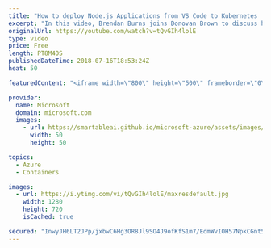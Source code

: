 ```yaml
---
title: "How to deploy Node.js Applications from VS Code to Kubernetes | Azure Friday"
excerpt: "In this video, Brendan Burns joins Donovan Brown to discuss how you can quickly and easily build a containerized Node.js app on Linux and deploy it to Azure Kubernetes Service using Visual Studio Code and the Visual Studio Code Kubernetes Extension.  For more information:  • Kubernetes Extension for"
originalUrl: https://youtube.com/watch?v=tQvGIh4lolE
type: video
price: Free
length: PT8M40S
publishedDateTime: 2018-07-16T18:53:24Z
heat: 50

featuredContent: "<iframe width=\"800\" height=\"500\" frameborder=\"0\" src=\"https://www.youtube.com/embed/tQvGIh4lolE\" allow=\"accelerometer; autoplay; encrypted-media; gyroscope; picture-in-picture\" allowfullscreen></iframe>"

provider:
  name: Microsoft
  domain: microsoft.com
  images:
    - url: https://smartableai.github.io/microsoft-azure/assets/images/organizations/microsoft.com-50x50.jpg
      width: 50
      height: 50

topics:
  - Azure
  - Containers

images:
  - url: https://i.ytimg.com/vi/tQvGIh4lolE/maxresdefault.jpg
    width: 1280
    height: 720
    isCached: true

secured: "InwyJH6LT2JPp/jxbwC6Hg3OR8Jl9SO4J9ofKfS1m7/EdmWvIOH57NpkCGnt5pwjo8Ee37KooD7lT/6bvblxoWXwLPLsmPdl01yOksLiZf4d176FFG6G4/FRXdliir1svOw99LHz4wjWFQU56Pz2dyupHdhfDA6+akyMk4Wsy3gXkBuLKM0qpQPGWTaeyUaPBDAG0zGu1gNxvTq3JGD2OUqvPCfM1evXddUf/aoahZFevOdpD+cw2Xf5m4MoNk12IVgfW1dQ0OfGQex2gmHrFr0SDAFtM5gyQxVy/eGuKR8cNS4Jfh5WXmXD+80Q5lPYBKHLMk528zfWExkS14SfUr9+ctk0S5u5Jna1gGNqtSKMnMqH8Fh7YE3FmoaLa1Pr5fwuWPhH3LO9SWgjWAsEkie0DSZ0q+/RMguyqjZNxG8=;A4i51fbNOeXCqIJG3mUMCA=="
---
```


